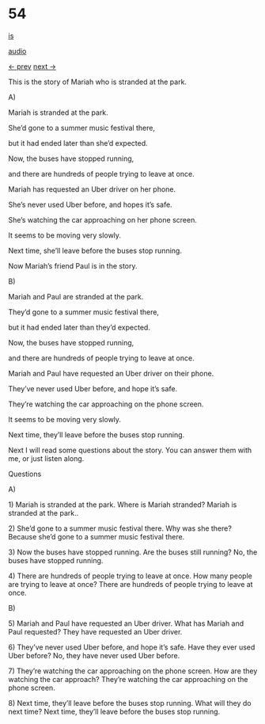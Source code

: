 # 54

[is](../is/story_54.md)

[audio](../audio/story_54.mp3)

[← prev](../en/story_53.md)
[next →](../en/story_55.md)

This is the story of Mariah who is stranded at the park.

A\)

Mariah is stranded at the park.

She’d gone to a summer music festival there,

but it had ended later than she’d expected.

Now, the buses have stopped running,

and there are hundreds of people trying to leave at once.

Mariah has requested an Uber driver on her phone.

She’s never used Uber before, and hopes it’s safe.

She’s watching the car approaching on her phone screen.

It seems to be moving very slowly.

Next time, she’ll leave before the buses stop running.

Now Mariah’s friend Paul is in the story.

B\)

Mariah and Paul are stranded at the park.

They’d gone to a summer music festival there,

but it had ended later than they’d expected.

Now, the buses have stopped running,

and there are hundreds of people trying to leave at once.

Mariah and Paul have requested an Uber driver on their phone.

They’ve never used Uber before, and hope it’s safe.

They’re watching the car approaching on the phone screen.

It seems to be moving very slowly.

Next time, they’ll leave before the buses stop running.

Next I will read some questions about the story. You can answer them
with me, or just listen along.

Questions

A\)

1\) Mariah is stranded at the park. Where is Mariah stranded? Mariah is
stranded at the park..

2\) She’d gone to a summer music festival there. Why was she there?
Because she’d gone to a summer music festival there.

3\) Now the buses have stopped running. Are the buses still running? No,
the buses have stopped running.

4\) There are hundreds of people trying to leave at once. How many
people are trying to leave at once? There are hundreds of people trying
to leave at once.

B\)

5\) Mariah and Paul have requested an Uber driver. What has Mariah and
Paul requested? They have requested an Uber driver.

6\) They’ve never used Uber before, and hope it’s safe. Have they ever
used Uber before? No, they have never used Uber before.

7\) They’re watching the car approaching on the phone screen. How are
they watching the car approach? They’re watching the car approaching on
the phone screen.

8\) Next time, they’ll leave before the buses stop running. What will
they do next time? Next time, they’ll leave before the buses stop
running.
